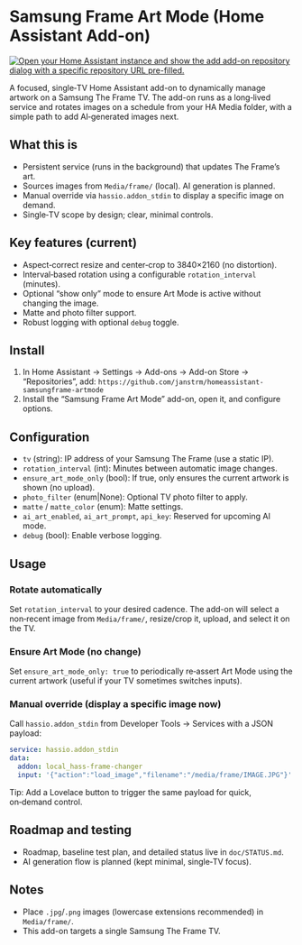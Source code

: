 # Samsung Frame Art Mode (Home Assistant Add-on)

[![Open your Home Assistant instance and show the add add-on repository dialog with a specific repository URL pre-filled.](https://my.home-assistant.io/badges/supervisor_add_addon_repository.svg)](https://my.home-assistant.io/redirect/supervisor_add_addon_repository/?repository_url=https%3A%2F%2Fgithub.com%2Fjanstrm%2Fhomeassistant-samsungframe-artmode)

A focused, single‑TV Home Assistant add-on to dynamically manage artwork on a Samsung The Frame TV. The add-on runs as a long‑lived service and rotates images on a schedule from your HA Media folder, with a simple path to add AI‑generated images next.

## What this is
- Persistent service (runs in the background) that updates The Frame’s art.
- Sources images from `Media/frame/` (local). AI generation is planned.
- Manual override via `hassio.addon_stdin` to display a specific image on demand.
- Single‑TV scope by design; clear, minimal controls.

## Key features (current)
- Aspect‑correct resize and center‑crop to 3840×2160 (no distortion).
- Interval‑based rotation using a configurable `rotation_interval` (minutes).
- Optional “show only” mode to ensure Art Mode is active without changing the image.
- Matte and photo filter support.
- Robust logging with optional `debug` toggle.

## Install
1. In Home Assistant → Settings → Add-ons → Add-on Store → “Repositories”, add:
   `https://github.com/janstrm/homeassistant-samsungframe-artmode`
2. Install the “Samsung Frame Art Mode” add-on, open it, and configure options.

## Configuration
- `tv` (string): IP address of your Samsung The Frame (use a static IP).
- `rotation_interval` (int): Minutes between automatic image changes.
- `ensure_art_mode_only` (bool): If true, only ensures the current artwork is shown (no upload).
- `photo_filter` (enum|None): Optional TV photo filter to apply.
- `matte` / `matte_color` (enum): Matte settings.
- `ai_art_enabled`, `ai_art_prompt`, `api_key`: Reserved for upcoming AI mode.
- `debug` (bool): Enable verbose logging.

## Usage
### Rotate automatically
Set `rotation_interval` to your desired cadence. The add-on will select a non‑recent image from `Media/frame/`, resize/crop it, upload, and select it on the TV.

### Ensure Art Mode (no change)
Set `ensure_art_mode_only: true` to periodically re‑assert Art Mode using the current artwork (useful if your TV sometimes switches inputs).

### Manual override (display a specific image now)
Call `hassio.addon_stdin` from Developer Tools → Services with a JSON payload:

```yaml
service: hassio.addon_stdin
data:
  addon: local_hass-frame-changer
  input: '{"action":"load_image","filename":"/media/frame/IMAGE.JPG"}'
```

Tip: Add a Lovelace button to trigger the same payload for quick, on‑demand control.

## Roadmap and testing
- Roadmap, baseline test plan, and detailed status live in `doc/STATUS.md`.
- AI generation flow is planned (kept minimal, single‑TV focus).

## Notes
- Place `.jpg`/`.png` images (lowercase extensions recommended) in `Media/frame/`.
- This add-on targets a single Samsung The Frame TV.
